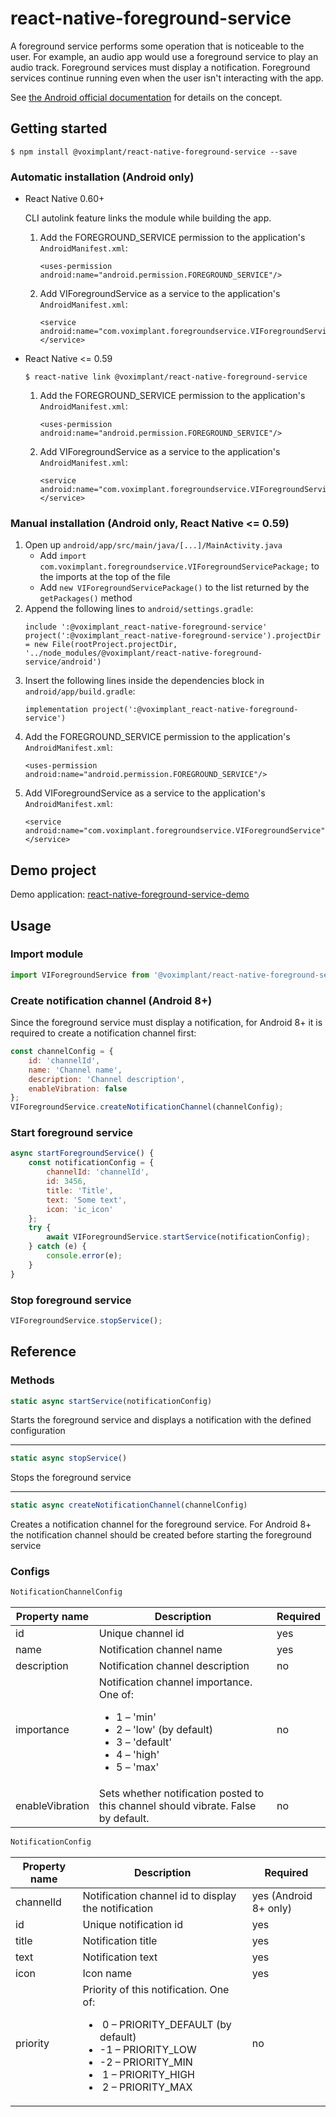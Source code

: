 
# react-native-foreground-service

A foreground service performs some operation that is noticeable to the user. 
For example, an audio app would use a foreground service to play an audio track. 
Foreground services must display a notification. 
Foreground services continue running even when the user isn't interacting with the app.

See [the Android official documentation](https://developer.android.com/guide/components/services) for details on the concept.


## Getting started 

`$ npm install @voximplant/react-native-foreground-service --save`

### Automatic installation (Android only)

- React Native 0.60+

    CLI autolink feature links the module while building the app.

    1. Add the FOREGROUND_SERVICE permission to the application's `AndroidManifest.xml`:
        ```
        <uses-permission android:name="android.permission.FOREGROUND_SERVICE"/>
        ```
    2. Add VIForegroundService as a service to the application's `AndroidManifest.xml`:
        ```
        <service android:name="com.voximplant.foregroundservice.VIForegroundService"> </service>
        ```

- React Native <= 0.59

    `$ react-native link @voximplant/react-native-foreground-service`

    1. Add the FOREGROUND_SERVICE permission to the application's `AndroidManifest.xml`:
        ```
        <uses-permission android:name="android.permission.FOREGROUND_SERVICE"/>
        ```
    2. Add VIForegroundService as a service to the application's `AndroidManifest.xml`:
        ```
        <service android:name="com.voximplant.foregroundservice.VIForegroundService"> </service>
        ```

### Manual installation (Android only, React Native <= 0.59)
1. Open up `android/app/src/main/java/[...]/MainActivity.java`
    - Add `import com.voximplant.foregroundservice.VIForegroundServicePackage;` to the imports at the top of the file
    - Add `new VIForegroundServicePackage()` to the list returned by the `getPackages()` method
2. Append the following lines to `android/settings.gradle`:
  	```
  	include ':@voximplant_react-native-foreground-service'
    project(':@voximplant_react-native-foreground-service').projectDir = new File(rootProject.projectDir, '../node_modules/@voximplant/react-native-foreground-service/android')
  	```
3. Insert the following lines inside the dependencies block in `android/app/build.gradle`:
  	```
    implementation project(':@voximplant_react-native-foreground-service')
  	```
4. Add the FOREGROUND_SERVICE permission to the application's `AndroidManifest.xml`:
    ```
    <uses-permission android:name="android.permission.FOREGROUND_SERVICE"/>
    ```
5. Add VIForegroundService as a service to the application's `AndroidManifest.xml`:
    ```
    <service android:name="com.voximplant.foregroundservice.VIForegroundService"> </service>
    ```
    
## Demo project
Demo application: [react-native-foreground-service-demo](https://github.com/voximplant/react-native-foreground-service-demo)
  	
## Usage

### Import module
```javascript
import VIForegroundService from '@voximplant/react-native-foreground-service';
```

### Create notification channel (Android 8+)
Since the foreground service must display a notification, for Android 8+ it is required to create a notification 
channel first:
```javascript
const channelConfig = {
    id: 'channelId',
    name: 'Channel name',
    description: 'Channel description',
    enableVibration: false
};
VIForegroundService.createNotificationChannel(channelConfig);
```

### Start foreground service
```javascript
async startForegroundService() {
    const notificationConfig = {
        channelId: 'channelId',
        id: 3456,
        title: 'Title',
        text: 'Some text',
        icon: 'ic_icon'
    };
    try {
        await VIForegroundService.startService(notificationConfig);
    } catch (e) {
        console.error(e);
    }
}
```

### Stop foreground service
```javascript
VIForegroundService.stopService();
```

## Reference

### Methods
```javascript
static async startService(notificationConfig)
```
Starts the foreground service and displays a notification with the defined configuration

------------------------------

```javascript
static async stopService()
```
Stops the foreground service

------------------------------

```javascript
static async createNotificationChannel(channelConfig)
```
Creates a notification channel for the foreground service. 
For Android 8+ the notification channel should be created before starting the foreground service

### Configs
```javascript
NotificationChannelConfig
```
| Property name   | Description                                                                                                           | Required |
|-----------------|-----------------------------------------------------------------------------------------------------------------------|----------|
| id              | Unique channel id                                                                                                     | yes      |
| name            | Notification channel name                                                                                             | yes      |
| description     | Notification channel description                                                                                      | no       |
| importance      | Notification channel importance. One of:<ul><li>1 – 'min'</li> <li>2 – 'low' (by default)</li><li>3 – 'default'</li><li>4 – 'high'</li><li>5 – 'max'</li></ul> | no       |
| enableVibration | Sets whether notification posted to this channel should vibrate. False by default.                                    | no       |

```javascript
NotificationConfig
```

| Property name | Description                                                                                                                                             | Required              |
|---------------|---------------------------------------------------------------------------------------------------------------------------------------------------------|-----------------------|
| channelId     | Notification channel id to display the notification                                                                                                     | yes (Android 8+ only) |
| id            | Unique notification id                                                                                                                                  | yes                   |
| title         | Notification title                                                                                                                                      | yes                   |
| text          | Notification text                                                                                                                                       | yes                   |
| icon          | Icon name                                                                                                                                               | yes                   |
| priority      | Priority of this notification. One of: <ul><li>&nbsp;0 – PRIORITY_DEFAULT (by default)</li><li>-1 – PRIORITY_LOW</li><li>-2 – PRIORITY_MIN</li><li>&nbsp;1 – PRIORITY_HIGH</li><li>&nbsp;2 – PRIORITY_MAX</li></ul> | no       |